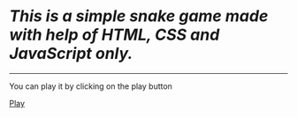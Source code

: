 <h1><i> This is a simple snake game made with help of HTML, CSS and JavaScript only.</i></h1>
<hr>
You can play it by clicking on the play button

[Play](https://utkarsh-27-sharma.github.io/snake-o-mania.github.io/)
